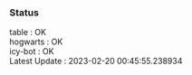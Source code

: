 ### Status


table : OK  
hogwarts : OK  
icy-bot : OK  
Latest Update : 2023-02-20 00:45:55.238934
